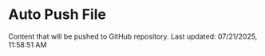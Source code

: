 # Auto Push File

Content that will be pushed to GitHub repository.
Last updated: 07/21/2025, 11:58:51 AM